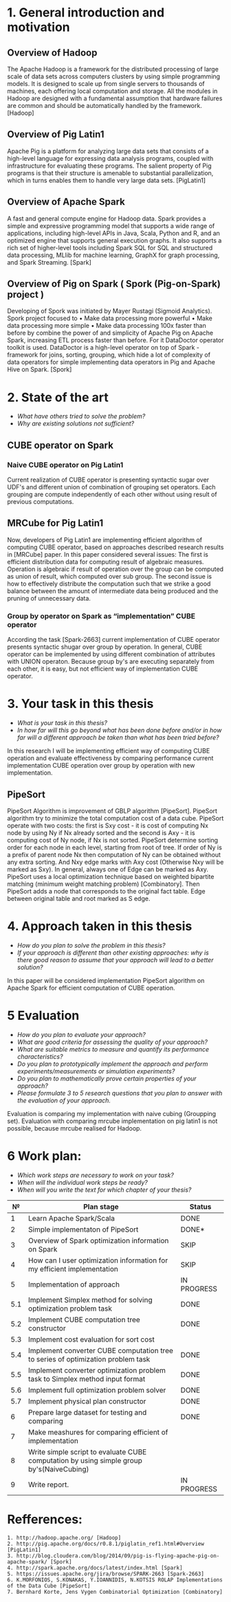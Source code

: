 # 1. General introduction and motivation
  
## Overview of Hadoop 

The Apache Hadoop is a framework for the distributed processing of large scale of data sets across computers clusters by using simple programming models. It is designed to scale up from single servers to thousands of machines, each offering local computation and storage. All the modules in Hadoop are designed with a fundamental assumption that hardware failures are common and should be automatically handled by the framework. [Hadoop]

## Overview of Pig Latin1

Apache Pig is a platform for analyzing large data sets that consists of a high-level language for expressing data analysis programs, coupled with infrastructure for evaluating these programs. The salient property of Pig programs is that their structure is amenable to substantial parallelization, which in turns enables them to handle very large data sets. [PigLatin1]

## Overview of Apache Spark

A fast and general compute engine for Hadoop data. Spark provides a simple and expressive programming model that supports a wide range of applications, including high-level APIs in Java, Scala, Python and R, and an optimized engine that supports general execution graphs. It also supports a rich set of higher-level tools including Spark SQL for SQL and structured data processing, MLlib for machine learning, GraphX for graph processing, and Spark Streaming. [Spark]

## Overview of Pig on Spark ( Spork (Pig-on-Spark) project )

Developing of Spork was initiated by Mayer Rustagi (Sigmoid Analytics). Spork project focused to
	• Make data processing more powerful
	• Make data processing more simple
	• Make data processing 100x faster than before
by combine the power of and simplicity of Apache Pig on Apache Spark, increasing ETL process faster than before. For it DataDoctor operator toolkit is used. DataDoctor is a high-level operator on top of Spark - framework for joins, sorting, grouping, which hide a lot of complexity of data operators for simple implementing data operators in Pig and Apache Hive on Spark. [Spork]

# 2. State of the art
- *What have others tried to solve the problem?*
- *Why are existing solutions not sufficient?*

## CUBE operator on Spark

### Naive CUBE operator on Pig Latin1
Current realization of CUBE operator is presenting  syntactic sugar over UDF's and different union of combination of grouping set operators. Each grouping are compute independently of each other without using result of previous computations. 

## MRCube for Pig Latin1
Now, developers of Pig Latin1 are implementing efficient algorithm of computing CUBE operator, based on approaches described  research results in [MRCube] paper. In this paper considered several issues: 
The first is efficient distribution data for computing result of algebraic measures. Operation is algebraic if result of operation over the group can be computed as union of result, which computed over sub group. 
The second issue is how to effectively distribute the computation such that we strike a good balance between the amount of intermediate data being produced and the pruning of unnecessary data.

### Group by operator on Spark as “implementation” CUBE operator
According the task [Spark-2663] current implementation of  CUBE operator presents syntactic shugar over group by operation. In general, CUBE operator can be implemented by using different combination of attributes with UNION operaton.  Because group by's are executing separately from each other, it is easy, but not efficient way of implementation CUBE operator.   

# 3. Your task in this thesis

- *What is your task in this thesis?*
- *In how far will this go beyond what has been done before and/or in how far will a different approach be taken than what has been tried before?*

In this research I will be implementing efficient way of computing CUBE operation and evaluate effectiveness by  comparing performance current implementation CUBE operation over group by operation with new implementation.

## PipeSort

PipeSort Algorithm is improvement of GBLP algorithm [PipeSort]. PipeSort algorithm try to minimize the total computation cost of a data cube. PipeSort operate with two costs: the first is Sxy cost - it is cost of computing Nx node by using Ny if Nx already sorted and the second is Axy - it is computing cost of Ny node, if Nx is not sorted. PipeSort determine sorting order for each node in each level, starting from root of tree. If order of Ny is a prefix of parent node Nx then computation of Ny can be obtained without any extra sorting. And Nxy edge marks with Axy cost (Otherwise Nxy will be marked as Sxy). In general, always one of Edge can be marked as Axy. PipeSort uses a local optimization technique based on weighted bipartite matching (minimum weight matching problem) [Combinatory]. Then PipeSort adds a node that corresponds to the original fact table. Edge between original table and root marked as S edge. 

# 4. Approach taken in this thesis

- *How do you plan to solve the problem in this thesis?*
- *If your approach is different than other existing approaches: 
  why is there good reason to assume that your approach will lead to a better solution?*

In this paper will be considered implementation PipeSort algorithm on Apache Spark for efficient computation of CUBE operation.

# 5 Evaluation

   - *How do you plan to evaluate your approach?*
   - *What are good criteria for assessing the quality of your approach?*
   - *What are suitable metrics to measure and quantify its performance characteristics?*
   - *Do you plan to prototypically implement the approach and perform experiments/measurements or simulation experiments?*
   - *Do you plan to mathematically prove certain properties of your approach?*
   - *Please formulate 3 to 5 research questions that you plan to answer with the evaluation of your approach.*

Evaluation is comparing my implementation with naive cubing (Groupping set).
Evaluation with comparing mrcube implementation on pig latin1 is not possible, because mrcube realised for Hadoop.

# 6 Work plan:

   - *Which work steps are necessary to work on your task?*
   - *When will the individual work steps be ready?*
   - *When will you write the text for which chapter of your thesis?*

|№|Plan stage| Status| 
|---|---|---|
|1| Learn Apache Spark/Scala | DONE |
|2| Simple implementaton of PipeSort | DONE* |
|3| Overview of Spark optimization information on Spark | SKIP |
|4| How can I user optimization information for my efficient implementation | SKIP |
|5| Implementation of approach | IN PROGRESS |
|5.1| Implement Simplex method for solving optimization problem task | DONE |
|5.2| Implement CUBE computation tree constructor | DONE |
|5.3| Implement cost evaluation for sort cost |  |
|5.4| Implement converter CUBE computation tree to series of optimization problem task | DONE |
|5.5| Implement converter optimization problem task to Simplex method input format | DONE  |
|5.6| Implement full optimization problem solver | DONE |
|5.7| Implement physical plan constructor | DONE |
|6| Prepare large dataset for testing and comparing | DONE |
|7| Make meashures for comparing efficient of implementation |  |
|8| Write simple script to evaluate CUBE computation by using simple group by's(NaiveCubing) |  |
|9| Write report. | IN PROGRESS |

# Refferences: 

	1. http://hadoop.apache.org/ [Hadoop]
	2. http://pig.apache.org/docs/r0.8.1/piglatin_ref1.html#Overview [PigLatin1]
	3. http://blog.cloudera.com/blog/2014/09/pig-is-flying-apache-pig-on-apache-spark/ [Spork]
	4. http://spark.apache.org/docs/latest/index.html [Spark]
	5. https://issues.apache.org/jira/browse/SPARK-2663 [Spark-2663]
	6. K.MORFONIOS, S.KONAKAS, Y.IOANNIDIS, N.KOTSIS ROLAP Implementations of the Data Cube [PipeSort]
	7. Bernhard Korte, Jens Vygen Combinatorial Optimization [Combinatory]
